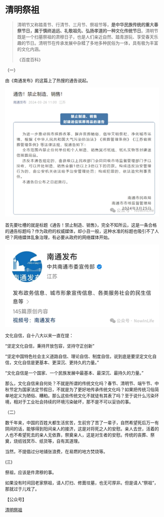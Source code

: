 # 清明祭祖

> 清明节又称踏青节、行清节、三月节、祭祖节等，**是中华民族传统的重大春祭节日，属于慎终追远、礼敬祖先、弘扬孝道的一种文化传统节日**。清明节既是一个扫墓祭祖的肃穆日子，也是人们亲近自然、踏青游玩、享受春天乐趣的节日。清明节在传承发展中杂糅了多地多种民俗为一体，具有极为丰富的文化内涵。
> 
> 《百度百科》

（一）  

由《南通发布》的这篇上了热搜的通告说起。

![图片](./src/1.webp)

  

首先要吐槽的就是标题《通告！禁止制造、销售》，完全不知所云，这是一条合格的通告标题吗？作为政府的权威媒体，却小丑一般，这种水准的标题也吸引不了人吧？网络媒体乱象治理，有必要从政府的网络媒体开始。

![图片](./src/2.webp)

文化自信，自十八大以来一直在提：

“坚定文化自信，秉持开放包容，坚持守正创新”

“坚定中国特色社会主义道路自信、理论自信、制度自信，说到底是要坚定文化自信，文化自信是更基本、更深沉、更持久的力量。”

“文化自信是一个国家、一个民族发展中最基本、最深沉、最持久的力量。”

那么，文化自信来自何处？不就是所谓的传统文化吗？春节、清明节、端午节、中秋节定为国家法定节假日，不就是为了更好地传承传统文化吗？如果把传统习俗简单地定义为陋俗、糟粕。那么这些传统文化不就徒有其表了吗？至于说什么污染环境，相对于工业社会持续的环境污染破坏，那不是不可以妥协的事。

（二）

数千年来，中国的百姓大都生活贫苦，生前穷了苦了一辈子，自然希望死后万一有阴间的话，能够得到阳间亲人的接济，这是对将死之人的安慰。亲人去世，活着的人也不希望死去的亲人无依靠，祭奠亲人，这是对生者的安慰。传统的丧葬、祭奠，烧纸钱冥币、纸货等，自有其道理。

当然，不提倡过分地铺张浪费，在易燃的地方焚烧等。

(三)

祭祖，应该是件肃穆的事。

如果没有时间回老家祭祖，请人打扫、修葺坟墓，也无可厚非。但是请人“祭祖”，那就过于儿戏了。


【公众号】

[清明祭祖](https://mp.weixin.qq.com/s/Kzzx_eAMyVBuhqXJ-4V-NA)